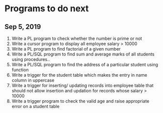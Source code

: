 # Programs to do next
## Sep 5, 2019

1. Write a PL program to check whether the number is prime or not
2. Write a cursor program to display all employee salary > 10000
3. Write a PL program to find factorial of a given number
4. Write a PL/SQL program to find sum and average marks of all students using procedures..
5. Write a PL/SQL program to find the address of a particular student using function
6. Write a trigger for the student table which makes the entry in name column in uppercase
7. Write a trigger for inserting/ updating records into employee table that should not allow insertion and updation for records whose salary > 10000
8. Write a trigger program to check the valid age and raise appropriate error on a student table
